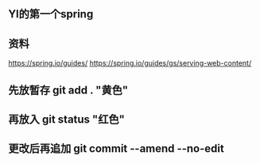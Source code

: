 ## Yl的第一个spring

## 资料
https://spring.io/guides/
https://spring.io/guides/gs/serving-web-content/

## 先放暂存    git add . "黄色"
## 再放入      git status "红色"
## 更改后再追加 git commit  --amend --no-edit